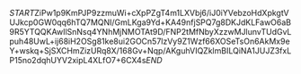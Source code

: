 $START$ZiPw1p9KmPJP9zzmuWi+cXpPZgT4m1LXVbj6/iJ0iYVebzoHdXpkgtVUJkcp0GW0qq6hTQ7MQNI/GmLKga9Yd+KA49nfjSPQ7g8DKJdKLFawO6aB9R5YTQQKAwIlSnNsq4YNhMjNMOTAt9D/FNP2tMfNbyXzzwMJlunvTUdGvLpuh48UwL+ij68iH2OSg81ke8ui2GOCn57lzVy9Z1Wzf66XOSeTsOn6AkMx9eY+wskq+SjSXCHmZizURq8X/168Gv+Nqp/AKguhVIQZklmBILQiNA1JUJZ3fxLP15no2dqhUYV2xipL4XLfO7+6CX4s$END$
